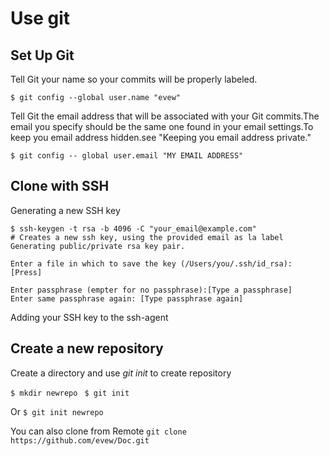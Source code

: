 # Use git

## Set Up Git

Tell Git your name so your commits will be properly labeled. 

`$ git config --global user.name "evew"`

Tell Git the email address that will be associated with your Git commits.The email you specify should be the same one found in your email settings.To keep you email address hidden.see "Keeping you email address private."

`$ git config -- global user.email "MY EMAIL ADDRESS"`

## Clone with SSH

Generating a new SSH key

    $ ssh-keygen -t rsa -b 4096 -C "your_email@example.com"
    # Creates a new ssh key, using the provided email as la label
    Generating public/private rsa key pair.

    Enter a file in which to save the key (/Users/you/.ssh/id_rsa): [Press]

    Enter passphrase (empter for no passphrase):[Type a passphrase]
    Enter same passphrase again: [Type passphrase again]

Adding your SSH key to the ssh-agent

## Create a new repository

Create a directory and use *git init* to create repository

`$ mkdir newrepo `
`$ git init`

Or 
`$ git init newrepo`

You can also clone from Remote
`git clone https://github.com/evew/Doc.git`


